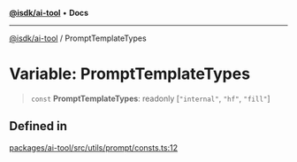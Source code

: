 [**@isdk/ai-tool**](../README.md) • **Docs**

***

[@isdk/ai-tool](../globals.md) / PromptTemplateTypes

# Variable: PromptTemplateTypes

> `const` **PromptTemplateTypes**: readonly [`"internal"`, `"hf"`, `"fill"`]

## Defined in

[packages/ai-tool/src/utils/prompt/consts.ts:12](https://github.com/isdk/ai-tool.js/blob/e324043799402aa2caa41711a9168487ab85c166/src/utils/prompt/consts.ts#L12)
